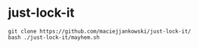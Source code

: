 # just-lock-it

````
git clone https://github.com/maciejjankowski/just-lock-it/
bash ./just-lock-it/mayhem.sh
````
